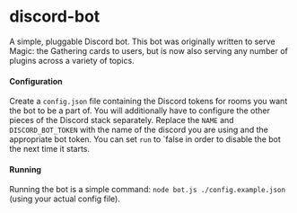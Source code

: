 # discord-bot

A simple, pluggable Discord bot. This bot was originally written to serve Magic: the Gathering cards to users, but is now also serving any number of plugins across a variety of topics.

#### Configuration

Create a `config.json` file containing the Discord tokens for rooms you want the bot to be a part of. You will additionally have to configure the other pieces of the Discord stack separately. Replace the `NAME` and `DISCORD_BOT_TOKEN` with the name of the discord you are using and the appropriate bot token. You can set `run` to `false in order to disable the bot the next time it starts.

#### Running

Running the bot is a simple command: `node bot.js ./config.example.json` (using your actual config file).
